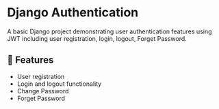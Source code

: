 # Django Authentication

A basic Django project demonstrating user authentication features using JWT including user registration, login, logout, Forget Password.

## 🚀 Features

- User registration
- Login and logout functionality
- Change Password
- Forget Password


